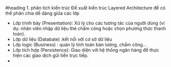 #heading 1. phân tích kiến trúc
Đề xuất kiến trúc Layered Architecture để có thể phân chia dễ dàng giữa các lớp
- Lớp trình bày (Presentation): Xử lý cho các tương tác của người dùng (ví dụ: nhân viên nhập dữ liệu thẻ chấm công hoặc chọn phương thức thanh toán).
- Lớp dữ liệu (Databate) :kết nối với cơ sở dữ liệu
- Lớp logic (Business) : quản lý tính toán bản lương, chấm công...
- Lớp tích hợp (Persistence): Giao diện với hệ thống ngân hàng để thực hiện các giao dịch gửi tiền trực tiếp.
- 
